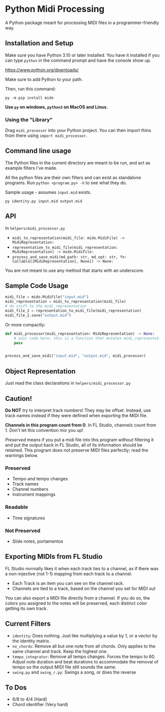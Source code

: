 # Python Midi Processing

A Python package meant for processing MIDI files in a programmer-friendly way.

## Installation and Setup

Make sure you have Python 3.10 or later installed. You have it installed if you can type `python` in the command prompt
and have the console show up.

https://www.python.org/downloads/

Make sure to add Python to your path.

Then, run this command:

```
py -m pip install mido
```

**Use `py` on windows, `python3` on MacOS and Linux.**

### Using the "Library"

Drag `midi_processor` into your Python project. You can then import thins from there using `import midi_processor`.

## Command line usage

The Python files in the current directory are meant to be run, and act as example filters I've made.

All the python files are their own filters and can exist as standalone programs. Run `python <program.py> -h` to see
what they do.

Sample usage - assumes `input.mid` exists.

```
py identity.py input.mid output.mid
```

## API

In `helpers/midi_processor.py`

- ``midi_to_representation(midi_file: mido.MidiFile) -> MidiRepresentation:``
- ``representation_to_midi_file(midi_representation: MidiRepresentation) -> mido.MidiFile:``
- ``process_and_save_midi(md_path: str, md_opt: str, fn: Callable[[MidiRepresentation], None]) -> None:``

You are not meant to use any method that starts with an underscore.

## Sample Code Usage

```python
midi_file = mido.MidiFile("input.mid")
midi_representation = midi_to_representation(midi_file)
# do stuff to the midi_representation
midi_file_2 = representation_to_midi_file(midi_representation)
midi_file_2.save("output.mid")
```

Or more compactly:

```python
def midi_processor(midi_representation: MidiRepresentation) -> None:
    # your code here; this is a function that mutates midi_representation
    pass


process_and_save_midi("input.mid", "output.mid", midi_processor)
```

## Object Representation

Just read the class declarations in `helpers/midi_processor.py`

## Caution!

**Do NOT** try to interpret track numbers! They may be offset. Instead, use track names instead if they were defined
when exporting the MIDI file.

**Channels in this program count from 0**. In FL Studio, channels count from 1. Don't let this convention mix you up!

*Preserved* means if you put a midi file into this program without filtering it and put the output back in FL Studio,
all of its information should be retained. This program does not preserve MIDI files perfectly; read the warnings below.

### Preserved

- Tempo and tempo changes
- Track names
- Channel numbers
- Instrument mappings

### Readable

- Time signatures

### Not Preserved

- Slide notes, portamentos

## Exporting MIDIs from FL Studio

FL Studio normally likes it when each track ties to a channel, as if there was a non-injective (not 1-1) mapping from
each track to a channel.

- Each Track is an item you can see on the channel rack.
- Channels are tied to a track, based on the channel you set for MIDI out

You can also export a MIDI file directly from a channel. If you do so, the colors you assigned to the notes will be
preserved, each distinct color getting its own track.

## Current Filters

- `identity`: Does nothing. Just like multiplying a value by 1, or a vector by the identity matrix.
- `no_chords`: Remove all but one note from all chords.
  Only applies to the same channel and track.
  Keep the highest one.
- `tempo_integrator`: Remove all tempo changes. Forces the tempo to 60.
  Adjust note duration and beat durations to accommodate the removal of tempo so the output MIDI file still sounds the
  same.
- `swing.py` and `swing_r.py`: Swings a song, or does the reverse

## To Dos

- 6/8 to 4/4 (Hard)
- Chord identifier (Very hard)
